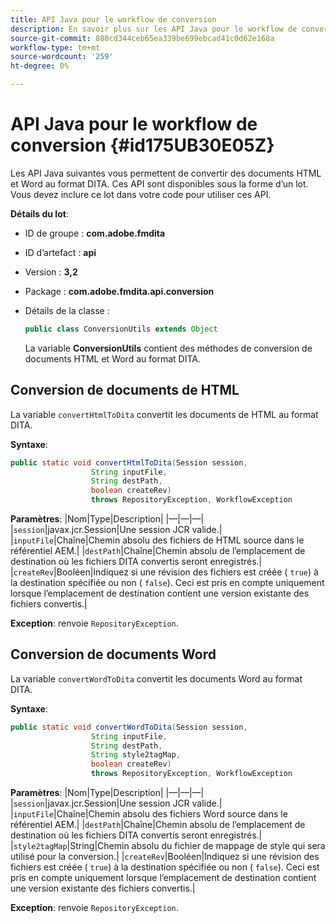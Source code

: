 ```yaml
---
title: API Java pour le workflow de conversion
description: En savoir plus sur les API Java pour le workflow de conversion
source-git-commit: 880cd344ceb65ea339be699ebcad41c0d62e168a
workflow-type: tm+mt
source-wordcount: '259'
ht-degree: 0%

---
```


# API Java pour le workflow de conversion {#id175UB30E05Z}

Les API Java suivantes vous permettent de convertir des documents HTML et Word au format DITA. Ces API sont disponibles sous la forme d’un lot. Vous devez inclure ce lot dans votre code pour utiliser ces API.

**Détails du lot**:

- ID de groupe : **com.adobe.fmdita**

- ID d’artefact : **api**

- Version : **3,2**

- Package : **com.adobe.fmdita.api.conversion**

- Détails de la classe :

  ```JAVA
  public class ConversionUtils extends Object
  ```

  La variable **ConversionUtils** contient des méthodes de conversion de documents HTML et Word au format DITA.


## Conversion de documents de HTML

La variable `convertHtmlToDita` convertit les documents de HTML au format DITA.

**Syntaxe**:

```JAVA
public static void convertHtmlToDita(Session session, 
                  String inputFile, 
                  String destPath, 
                  boolean createRev) 
                  throws RepositoryException, WorkflowException
```

**Paramètres**: |Nom|Type|Description| |—|—|—| |`session`|javax.jcr.Session|Une session JCR valide.| |`inputFile`|Chaîne|Chemin absolu des fichiers de HTML source dans le référentiel AEM.| |`destPath`|Chaîne|Chemin absolu de l’emplacement de destination où les fichiers DITA convertis seront enregistrés.| |`createRev`|Booléen|Indiquez si une révision des fichiers est créée \( `true`\) à la destination spécifiée ou non \( `false`\). Ceci est pris en compte uniquement lorsque l’emplacement de destination contient une version existante des fichiers convertis.|

**Exception**: renvoie `RepositoryException`.

## Conversion de documents Word

La variable ``convertWordToDita`` convertit les documents Word au format DITA.

**Syntaxe**:

```JAVA
public static void convertWordToDita(Session session, 
                  String inputFile,
                  String destPath, 
                  String style2tagMap, 
                  boolean createRev) 
                  throws RepositoryException, WorkflowException
```

**Paramètres**: |Nom|Type|Description| |—|—|—| |`session`|javax.jcr.Session|Une session JCR valide.| |`inputFile`|Chaîne|Chemin absolu des fichiers Word source dans le référentiel AEM.| |`destPath`|Chaîne|Chemin absolu de l’emplacement de destination où les fichiers DITA convertis seront enregistrés.| |`style2tagMap`|String|Chemin absolu du fichier de mappage de style qui sera utilisé pour la conversion.| |`createRev`|Booléen|Indiquez si une révision des fichiers est créée \( `true`\) à la destination spécifiée ou non \( `false`\). Ceci est pris en compte uniquement lorsque l’emplacement de destination contient une version existante des fichiers convertis.|

**Exception**: renvoie `RepositoryException`.
